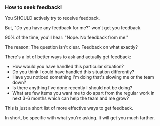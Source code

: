 ### How to seek feedback!

You SHOULD actively try to receive feedback.

But, "Do you have any feedback for me?" won't get you feedback.

90% of the time, you'll hear: "Nope. No feedback from me."

The reason: The question isn't clear. Feedback on what exactly?

There's a lot of better ways to ask and actually get feedback:

* How would you have handled this particular situation?
* Do you think I could have handled this situation differently?
* Have you noticed something I'm doing that's slowing me or the team down?
* Is there anything I've done recently I should not be doing?
* What are few items you want me to do apart from the regular work in next 3-6 months which can help the team and me grow?


This is just a short list of more effective ways to get feedback.

In short, be specific with what you're asking. It will get you much farther.
